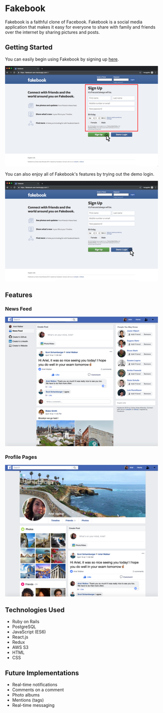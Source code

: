 # Fakebook

Fakebook is a faithful clone of Facebook. Fakebook is a social media application that makes it easy for everyone to share with family and friends over the internet by sharing pictures and posts. 

## Getting Started

You can easily begin using Fakebook by signing up [here](https://fakebook-cam.herokuapp.com/#/). 

![sign-up-screenshot](https://github.com/carlosarias1992/Fakebook/raw/master/app/assets/images/sign-up.png "Sign Up")

You can also enjoy all of Fakebook's features by trying out the demo login. 

![demo-login-screenshot](https://github.com/carlosarias1992/Fakebook/raw/master/app/assets/images/demo-login.png "Demo Login")

## Features

### News Feed

![news-feed-screenshot](https://github.com/carlosarias1992/Fakebook/raw/master/app/assets/images/news-feed.png "News Feed")

### Profile Pages

![profile-page-screenshot](https://github.com/carlosarias1992/Fakebook/raw/master/app/assets/images/profile-page.png "Profile Page")

## Technologies Used

* Ruby on Rails
* PostgreSQL
* JavaScript (ES6)
* React.js
* Redux
* AWS S3
* HTML
* CSS

## Future Implementations

* Real-time notifications
* Comments on a comment
* Photo albums
* Mentions (tags)
* Real-time messaging
